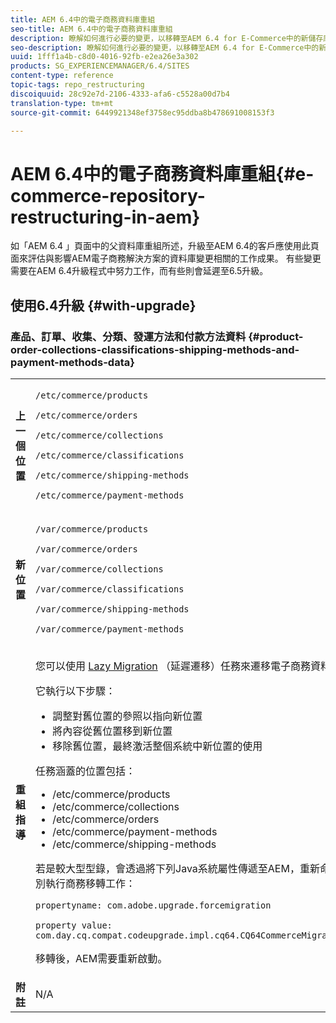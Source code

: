 ```yaml
---
title: AEM 6.4中的電子商務資料庫重組
seo-title: AEM 6.4中的電子商務資料庫重組
description: 瞭解如何進行必要的變更，以移轉至AEM 6.4 for E-Commerce中的新儲存庫結構。
seo-description: 瞭解如何進行必要的變更，以移轉至AEM 6.4 for E-Commerce中的新儲存庫結構。
uuid: 1fff1a4b-c8d0-4016-92fb-e2ea26e3a302
products: SG_EXPERIENCEMANAGER/6.4/SITES
content-type: reference
topic-tags: repo_restructuring
discoiquuid: 28c92e7d-2106-4333-afa6-c5528a00d7b4
translation-type: tm+mt
source-git-commit: 6449921348ef3758ec95ddba8b478691008153f3

---
```



# AEM 6.4中的電子商務資料庫重組{#e-commerce-repository-restructuring-in-aem}

如「AEM 6.4 [](/help/sites-deploying/repository-restructuring.md) 」頁面中的父資料庫重組所述，升級至AEM 6.4的客戶應使用此頁面來評估與影響AEM電子商務解決方案的資料庫變更相關的工作成果。 有些變更需要在AEM 6.4升級程式中努力工作，而有些則會延遲至6.5升級。

## 使用6.4升級 {#with-upgrade}

### 產品、訂單、收集、分類、發運方法和付款方法資料 {#product-order-collections-classifications-shipping-methods-and-payment-methods-data}

<table> 
 <tbody>
  <tr>
   <td><strong>上一個位置</strong></td> 
   <td><p><code>/etc/commerce/products</code></p> <p><code>/etc/commerce/orders</code></p> <p><code>/etc/commerce/collections</code></p> <p><code>/etc/commerce/classifications</code></p> <p><code>/etc/commerce/shipping-methods</code></p> <p><code>/etc/commerce/payment-methods</code></p> </td> 
  </tr>
  <tr>
   <td><strong>新位置</strong></td> 
   <td><p><code>/var/commerce/products</code></p> <p><code>/var/commerce/orders</code></p> <p><code>/var/commerce/collections</code></p> <p><code>/var/commerce/classifications</code></p> <p><code>/var/commerce/shipping-methods</code></p> <p><code>/var/commerce/payment-methods</code></p> </td> 
  </tr>
  <tr>
   <td><strong>重組指導</strong></td> 
   <td><p>您可以使用 <a href="/help/sites-deploying/lazy-content-migration.md" target="_blank">Lazy Migration</a> （延遲遷移）任務來遷移電子商務資料。</p> <p>它執行以下步驟：</p> 
    <ul> 
     <li>調整對舊位置的參照以指向新位置</li> 
     <li>將內容從舊位置移到新位置</li> 
     <li>移除舊位置，最終激活整個系統中新位置的使用</li> 
    </ul> <p>任務涵蓋的位置包括：</p> 
    <ul> 
     <li>/etc/commerce/products</li> 
     <li>/etc/commerce/collections<br /> </li> 
     <li>/etc/commerce/orders<br /> </li> 
     <li>/etc/commerce/payment-methods<br /> </li> 
     <li>/etc/commerce/shipping-methods<br /> </li> 
    </ul> <p>若是較大型型錄，會透過將下列Java系統屬性傳遞至AEM，重新命令它個別執行商務移轉工作：</p> <p><code>propertyname: com.adobe.upgrade.forcemigration</code></p> <p><code>property value: com.day.cq.compat.codeupgrade.impl.cq64.CQ64CommerceMigrationTask</code></p> <p>移轉後，AEM需要重新啟動。</p> </td> 
  </tr>
  <tr>
   <td><strong>附註</strong></td> 
   <td>N/A<br /> </td> 
  </tr>
 </tbody>
</table>

